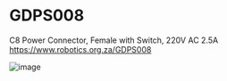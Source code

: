 # GDPS008
C8 Power Connector, Female with Switch, 220V AC 2.5A
https://www.robotics.org.za/GDPS008

![image](https://github.com/microrobotics/GDPS008/assets/4562957/04ce2b31-87df-4dba-9678-d2dd17d8914f)
